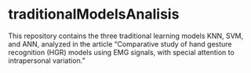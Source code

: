 # traditionalModelsAnalisis
This repository contains the three traditional learning models KNN, SVM, and ANN, analyzed in the article “Comparative study of hand gesture recognition (HGR) models using EMG signals, with special attention to intrapersonal variation.”
